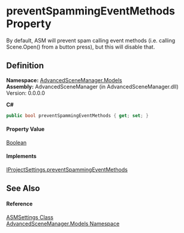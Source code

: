 # preventSpammingEventMethods Property


By default, ASM will prevent spam calling event methods (i.e. calling Scene.Open() from a button press), but this will disable that.



## Definition
**Namespace:** <a href="N_AdvancedSceneManager_Models">AdvancedSceneManager.Models</a>  
**Assembly:** AdvancedSceneManager (in AdvancedSceneManager.dll) Version: 0.0.0.0

**C#**
``` C#
public bool preventSpammingEventMethods { get; set; }
```



#### Property Value
<a href="https://learn.microsoft.com/dotnet/api/system.boolean" target="_blank" rel="noopener noreferrer">Boolean</a>

#### Implements
<a href="P_AdvancedSceneManager_DependencyInjection_IProjectSettings_preventSpammingEventMethods">IProjectSettings.preventSpammingEventMethods</a>  


## See Also


#### Reference
<a href="T_AdvancedSceneManager_Models_ASMSettings">ASMSettings Class</a>  
<a href="N_AdvancedSceneManager_Models">AdvancedSceneManager.Models Namespace</a>  
